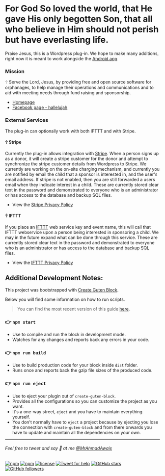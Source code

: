 # For God So loved the world, that He gave His only begotten Son, that all who believe in Him should not perish but have everlasting life.

Praise Jesus, this is a Wordpress plug-in. We hope to make many additions, right now it is meant to work alongside the [Android app](https://play.google.com/store/apps/details?id=org.openorphanage.m1aleluya2)

### Mission
🕆 Serve the Lord, Jesus, by providing free and open source software for orphanages, to help manage their operations and communications and to aid with meeting needs through fund raising and sponsorship.

 - [Homepage](https://openorphanage.org)
 - [Facebook page - hallelujah](https://www.facebook.com/Open-Orphanage-in-Jesus-name-2168084633282357)



### External Services

The plug-in can optionally work with both IFTTT and with Stripe. 

#### 🕆 Stripe
Currently the plug-in allows integration with [Stripe](https://www.stripe.com). When a person signs up as a donor, it will create a stripe customer for the donor and attempt to synchronize the stripe customer details from Wordpress to Stripe. We currently are working on the on-site charging mechanism, and currently you are notified by email the child that a sponsor is interested in, and the user's email address. If stripe is not enabled, then you are still forwarded a users email when they indicate interest in a child. These are currently stored clear text in the password and demonstrated to everyone who is an administrator or has access to the database and backup SQL files.

 - View the [Stripe Privacy Policy](https://stripe.com/privacy)

#### 🕆 IFTTT
If you place an [IFTTT](https://www.ifttt.com) web service key and event name, this will call that IFTTT webservice upon a person being interested in sponsoring a child. We may in the future expand what can be done through this service. These are currently stored clear text in the password and demonstrated to everyone who is an administrator or has access to the database and backup SQL files.

 - View the [IFTTT Privacy Policy](https://ifttt.com/privacy)
 


## Additional Development Notes:

This project was bootstrapped with [Create Guten Block](https://github.com/ahmadawais/create-guten-block).

Below you will find some information on how to run scripts.

>You can find the most recent version of this guide [here](https://github.com/ahmadawais/create-guten-block).

### 👉  `npm start`
- Use to compile and run the block in development mode.
- Watches for any changes and reports back any errors in your code.

### 👉  `npm run build`
- Use to build production code for your block inside `dist` folder.
- Runs once and reports back the gzip file sizes of the produced code.

### 👉  `npm run eject`
- Use to eject your plugin out of `create-guten-block`.
- Provides all the configurations so you can customize the project as you want.
- It's a one-way street, `eject` and you have to maintain everything yourself.
- You don't normally have to `eject` a project because by ejecting you lose the connection with `create-guten-block` and from there onwards you have to update and maintain all the dependencies on your own.

---

###### Feel free to tweet and say 👋 at me [@MrAhmadAwais](https://twitter.com/mrahmadawais/)

[![npm](https://img.shields.io/npm/v/create-guten-block.svg?style=flat-square)](https://www.npmjs.com/package/create-guten-block) [![npm](https://img.shields.io/npm/dt/create-guten-block.svg?style=flat-square&label=downloads)](https://www.npmjs.com/package/create-guten-block)  [![license](https://img.shields.io/github/license/mashape/apistatus.svg?style=flat-square)](https://github.com/ahmadawais/create-guten-block) [![Tweet for help](https://img.shields.io/twitter/follow/mrahmadawais.svg?style=social&label=Tweet%20@MrAhmadAwais)](https://twitter.com/mrahmadawais/) [![GitHub stars](https://img.shields.io/github/stars/ahmadawais/create-guten-block.svg?style=social&label=Stars)](https://github.com/ahmadawais/create-guten-block/stargazers) [![GitHub followers](https://img.shields.io/github/followers/ahmadawais.svg?style=social&label=Follow)](https://github.com/ahmadawais?tab=followers)
